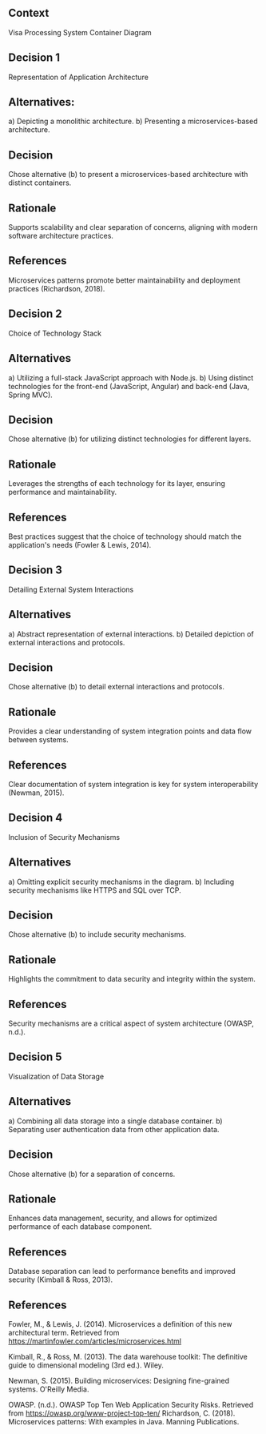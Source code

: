 ## Context

Visa Processing System Container Diagram

## Decision 1

Representation of Application Architecture

## Alternatives:

a) Depicting a monolithic architecture.
b) Presenting a microservices-based architecture.

## Decision

Chose alternative (b) to present a microservices-based architecture with distinct containers.

## Rationale

Supports scalability and clear separation of concerns, aligning with modern software architecture practices.

## References

Microservices patterns promote better maintainability and deployment practices (Richardson, 2018).

## Decision 2

Choice of Technology Stack

## Alternatives

a) Utilizing a full-stack JavaScript approach with Node.js.
b) Using distinct technologies for the front-end (JavaScript, Angular) and back-end (Java, Spring MVC).

## Decision

Chose alternative (b) for utilizing distinct technologies for different layers.

## Rationale

Leverages the strengths of each technology for its layer, ensuring performance and maintainability.

## References

Best practices suggest that the choice of technology should match the application's needs (Fowler & Lewis, 2014).

## Decision 3

Detailing External System Interactions

## Alternatives

a) Abstract representation of external interactions.
b) Detailed depiction of external interactions and protocols.

## Decision

Chose alternative (b) to detail external interactions and protocols.

## Rationale

Provides a clear understanding of system integration points and data flow between systems.

## References

Clear documentation of system integration is key for system interoperability (Newman, 2015).

## Decision 4

Inclusion of Security Mechanisms

## Alternatives

a) Omitting explicit security mechanisms in the diagram.
b) Including security mechanisms like HTTPS and SQL over TCP.

## Decision

Chose alternative (b) to include security mechanisms.

## Rationale

Highlights the commitment to data security and integrity within the system.

## References

Security mechanisms are a critical aspect of system architecture (OWASP, n.d.).

## Decision 5

Visualization of Data Storage

## Alternatives

a) Combining all data storage into a single database container.
b) Separating user authentication data from other application data.

## Decision

Chose alternative (b) for a separation of concerns.

## Rationale

Enhances data management, security, and allows for optimized performance of each database component.

## References

Database separation can lead to performance benefits and improved security (Kimball & Ross, 2013).

## References

Fowler, M., & Lewis, J. (2014). Microservices a definition of this new architectural term. Retrieved from https://martinfowler.com/articles/microservices.html

Kimball, R., & Ross, M. (2013). The data warehouse toolkit: The definitive guide to dimensional modeling (3rd ed.). Wiley.

Newman, S. (2015). Building microservices: Designing fine-grained systems. O'Reilly Media.

OWASP. (n.d.). OWASP Top Ten Web Application Security Risks. Retrieved from https://owasp.org/www-project-top-ten/
Richardson, C. (2018). Microservices patterns: With examples in Java. Manning Publications.
